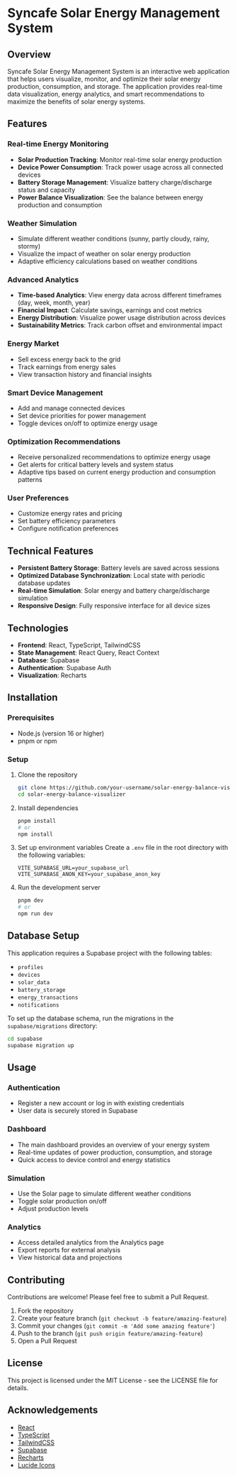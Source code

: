 # Syncafe Solar Energy Management System

## Overview

Syncafe Solar Energy Management System is an interactive web application that helps users visualize, monitor, and optimize their solar energy production, consumption, and storage. The application provides real-time data visualization, energy analytics, and smart recommendations to maximize the benefits of solar energy systems.

## Features

### Real-time Energy Monitoring

- **Solar Production Tracking**: Monitor real-time solar energy production
- **Device Power Consumption**: Track power usage across all connected devices
- **Battery Storage Management**: Visualize battery charge/discharge status and capacity
- **Power Balance Visualization**: See the balance between energy production and consumption

### Weather Simulation

- Simulate different weather conditions (sunny, partly cloudy, rainy, stormy)
- Visualize the impact of weather on solar energy production
- Adaptive efficiency calculations based on weather conditions

### Advanced Analytics

- **Time-based Analytics**: View energy data across different timeframes (day, week, month, year)
- **Financial Impact**: Calculate savings, earnings and cost metrics
- **Energy Distribution**: Visualize power usage distribution across devices
- **Sustainability Metrics**: Track carbon offset and environmental impact

### Energy Market

- Sell excess energy back to the grid
- Track earnings from energy sales
- View transaction history and financial insights

### Smart Device Management

- Add and manage connected devices
- Set device priorities for power management
- Toggle devices on/off to optimize energy usage

### Optimization Recommendations

- Receive personalized recommendations to optimize energy usage
- Get alerts for critical battery levels and system status
- Adaptive tips based on current energy production and consumption patterns

### User Preferences

- Customize energy rates and pricing
- Set battery efficiency parameters
- Configure notification preferences

## Technical Features

- **Persistent Battery Storage**: Battery levels are saved across sessions
- **Optimized Database Synchronization**: Local state with periodic database updates
- **Real-time Simulation**: Solar energy and battery charge/discharge simulation
- **Responsive Design**: Fully responsive interface for all device sizes

## Technologies

- **Frontend**: React, TypeScript, TailwindCSS
- **State Management**: React Query, React Context
- **Database**: Supabase
- **Authentication**: Supabase Auth
- **Visualization**: Recharts

## Installation

### Prerequisites

- Node.js (version 16 or higher)
- pnpm or npm

### Setup

1. Clone the repository

   ```bash
   git clone https://github.com/your-username/solar-energy-balance-visualizer.git
   cd solar-energy-balance-visualizer
   ```

2. Install dependencies

   ```bash
   pnpm install
   # or
   npm install
   ```

3. Set up environment variables
   Create a `.env` file in the root directory with the following variables:

   ```
   VITE_SUPABASE_URL=your_supabase_url
   VITE_SUPABASE_ANON_KEY=your_supabase_anon_key
   ```

4. Run the development server

   ```bash
   pnpm dev
   # or
   npm run dev
   ```

## Database Setup

This application requires a Supabase project with the following tables:

- `profiles`
- `devices`
- `solar_data`
- `battery_storage`
- `energy_transactions`
- `notifications`

To set up the database schema, run the migrations in the `supabase/migrations` directory:

```bash
cd supabase
supabase migration up
```

## Usage

### Authentication

- Register a new account or log in with existing credentials
- User data is securely stored in Supabase

### Dashboard

- The main dashboard provides an overview of your energy system
- Real-time updates of power production, consumption, and storage
- Quick access to device control and energy statistics

### Simulation

- Use the Solar page to simulate different weather conditions
- Toggle solar production on/off
- Adjust production levels

### Analytics

- Access detailed analytics from the Analytics page
- Export reports for external analysis
- View historical data and projections

## Contributing

Contributions are welcome! Please feel free to submit a Pull Request.

1. Fork the repository
2. Create your feature branch (`git checkout -b feature/amazing-feature`)
3. Commit your changes (`git commit -m 'Add some amazing feature'`)
4. Push to the branch (`git push origin feature/amazing-feature`)
5. Open a Pull Request

## License

This project is licensed under the MIT License - see the LICENSE file for details.

## Acknowledgements

- [React](https://reactjs.org/)
- [TypeScript](https://www.typescriptlang.org/)
- [TailwindCSS](https://tailwindcss.com/)
- [Supabase](https://supabase.io/)
- [Recharts](https://recharts.org/)
- [Lucide Icons](https://lucide.dev/)
